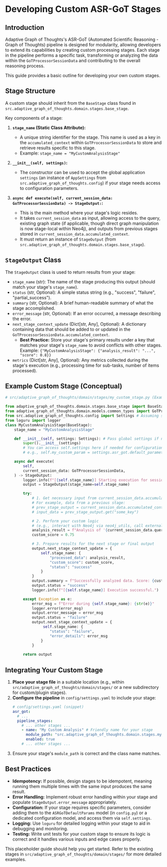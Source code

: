 # Developing Custom ASR-GoT Stages

## Introduction

Adaptive Graph of Thoughts's ASR-GoT (Automated Scientific Reasoning - Graph of Thoughts) pipeline is designed for modularity, allowing developers to extend its capabilities by creating custom processing stages. Each stage in the pipeline performs a specific task, transforming or analyzing the data within the `GoTProcessorSessionData` and contributing to the overall reasoning process.

This guide provides a basic outline for developing your own custom stages.

## Stage Structure

A custom stage should inherit from the `BaseStage` class found in `src.adaptive_graph_of_thoughts.domain.stages.base_stage`.

Key components of a stage:

1.  **`stage_name` (Static Class Attribute):**
    *   A unique string identifier for the stage. This name is used as a key in the `accumulated_context` within `GoTProcessorSessionData` to store and retrieve results specific to this stage.
    *   Example: `stage_name = "MyCustomAnalysisStage"`

2.  **`__init__(self, settings)`:**
    *   The constructor can be used to accept the global application `settings` (an instance of `AppSettings` from `src.adaptive_graph_of_thoughts.config`) if your stage needs access to configuration parameters.

3.  **`async def execute(self, current_session_data: GoTProcessorSessionData) -> StageOutput:`:**
    *   This is the main method where your stage's logic resides.
    *   It takes `current_session_data` as input, allowing access to the query, existing graph state (if applicable, though direct graph manipulation is now stage-local within Neo4j), and outputs from previous stages stored in `current_session_data.accumulated_context`.
    *   It must return an instance of `StageOutput` (from `src.adaptive_graph_of_thoughts.domain.stages.base_stage`).

## `StageOutput` Class

The `StageOutput` class is used to return results from your stage:

*   `stage_name` (str): The name of the stage producing this output (should match your stage's `stage_name`).
*   `status` (str, Optional): A simple status string (e.g., "success", "failure", "partial_success").
*   `summary` (str, Optional): A brief human-readable summary of what the stage accomplished.
*   `error_message` (str, Optional): If an error occurred, a message describing the error.
*   `next_stage_context_update` (Dict\[str, Any], Optional): A dictionary containing data that should be added to or updated in the `GoTProcessorSessionData.accumulated_context`.
    *   **Best Practice:** Store your stage's primary results under a key that matches your stage's `stage_name` to avoid conflicts with other stages.
        Example: `{"MyCustomAnalysisStage": {"analysis_result": "...", "score": 0.8}}`
*   `metrics` (Dict\[str, Any], Optional): Any metrics collected during the stage's execution (e.g., processing time for sub-tasks, number of items processed).

## Example Custom Stage (Conceptual)

```python
# src/adaptive_graph_of_thoughts/domain/stages/my_custom_stage.py (Example Path)

from adaptive_graph_of_thoughts.domain.stages.base_stage import BaseStage, StageOutput
from adaptive_graph_of_thoughts.domain.models.common_types import GoTProcessorSessionData
from src.adaptive_graph_of_thoughts.config import Settings # Assuming settings are passed
from loguru import logger
class MyCustomAnalysisStage(BaseStage):
    stage_name = "MyCustomAnalysisStage"

    def __init__(self, settings: Settings): # Pass global settings if needed
        super().__init__(settings)
        # You can access self.settings here if needed for configuration
        # e.g., self.my_custom_param = settings.asr_got.default_parameters.some_param

    async def execute(
        self,
        current_session_data: GoTProcessorSessionData,
    ) -> StageOutput:
        logger.info(f"[{self.stage_name}] Starting execution for session: {current_session_data.session_id}")
        output = StageOutput(stage_name=self.stage_name)

        try:
            # 1. Get necessary input from current_session_data.accumulated_context
            # For example, data from a previous stage:
            # prev_stage_output = current_session_data.accumulated_context.get("PreviousStageName", {})
            # input_data = prev_stage_output.get("some_key")

            # 2. Perform your custom logic
            # (e.g., interact with Neo4j via neo4j_utils, call external APIs, perform complex calculations)
            analysis_result = f"Analysis of '{current_session_data.query[:20]}...' completed."
            custom_score = 0.75

            # 3. Prepare results for the next stage or final output
            output.next_stage_context_update = {
                self.stage_name: {
                    "processed_data": analysis_result,
                    "custom_score": custom_score,
                    "status": "success"
                }
            }
            output.summary = f"Successfully analyzed data. Score: {custom_score}"
            output.status = "success"
            logger.info(f"[{self.stage_name}] Execution successful.")

        except Exception as e:
            error_msg = f"Error during {self.stage_name}: {str(e)}"
            logger.error(error_msg)
            output.error_message = error_msg
            output.status = "failure"
            output.next_stage_context_update = {
                 self.stage_name: {
                    "status": "failure",
                    "error_details": error_msg
                }
            }
            
        return output
```

## Integrating Your Custom Stage

1.  **Place your stage file** in a suitable location (e.g., within `src/adaptive_graph_of_thoughts/domain/stages/` or a new subdirectory for custom/plugin stages).
2.  **Configure the pipeline** in `config/settings.yaml` to include your stage:
    ```yaml
    # config/settings.yaml (snippet)
    asr_got:
      # ...
      pipeline_stages:
        # ... other stages ...
        - name: "My Custom Analysis" # Friendly name for your stage
          module_path: "src.adaptive_graph_of_thoughts.domain.stages.my_custom_stage.MyCustomAnalysisStage" # Adjust path as needed
          enabled: true
        # ... other stages ...
    ```
3.  Ensure your stage's `module_path` is correct and the class name matches.

## Best Practices

*   **Idempotency:** If possible, design stages to be idempotent, meaning running them multiple times with the same input produces the same result.
*   **Error Handling:** Implement robust error handling within your stage and populate `StageOutput.error_message` appropriately.
*   **Configuration:** If your stage requires specific parameters, consider adding them to the `ASRGoTDefaultParams` model (in `config.py`) or a dedicated configuration model, and access them via `self.settings`.
*   **Logging:** Use `loguru` for detailed logging within your stage to aid in debugging and monitoring.
*   **Testing:** Write unit tests for your custom stage to ensure its logic is correct and it handles various inputs and edge cases properly.

This placeholder guide should help you get started. Refer to the existing stages in `src/adaptive_graph_of_thoughts/domain/stages/` for more detailed examples.
